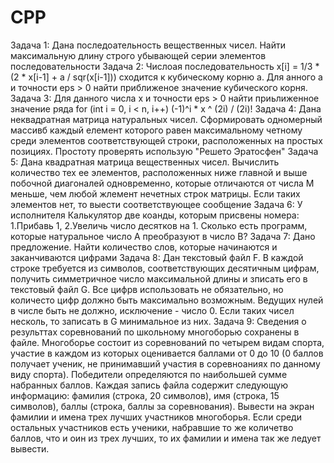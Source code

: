 # CPP
Задача 1: Дана последоательность вещественных чисел. Найти максимальную длину строго убывающей серии элементов последовательности
Задача 2: Числоая последовательность x[i] = 1/3 * (2 * x[i-1] + a / sqr(x[i-1])) сходится к кубическому корню а. Для анного а и точности eps > 0  найти приближеное значение кубического корня.
Задача 3: Для данного числа х и точности eps > 0 найти приьлиженное значение ряда for (int i = 0, i < n, i++) (-1)^i * x ^ (2i) / (2i)!
Задача 4: Дана неквадратная матрица натуральных чисел. Сформировать одномерный массивб каждый елемент которого равен максимальному четному среди элементов соответствующей строки, расположенных на простых позициях. Простоту проверять использую "Решето Эратосфен"
Задача 5: Дана квадратная матрица вещественных чисел. Вычислить количество тех ее элементов, расположенных ниже главной и выше побочной диагоналей одновременно, которые отличаются от числа М меньше, чем любой жлемент нечетных строк матрицы. Если таких элементов нет, то выести соответствующее сообщение
Задача 6: У исполнителя Калькулятор две коанды, которым присвены номера: 1.Прибавь 1, 2.Увеличь число десятков на 1. Сколько есть программ, которые натуральное число А преобразуют в число В?
Задача 7: Дано предложение. Найти количество слов, которые начинаются и заканчиваются цифрами
Задача 8: Дан текстовый файл F. В каждой строке требуется из символов, соответствующих десятичным цифрам, получить симметричное число максимальной длины и зписать его в текстовый файл G. Все цифрв использовать не обязательно, но количесто цифр должно быть максимально возможным. Ведущих нулей в числе быть не должно, исключение - число 0. Если таких чисел несколь, то записать в G минимальное из них.
Задача 9: Сведения о результтах соревнований по школьному многоборью сохранены в файле. Многоборье состоит из соревнований по четырем видам спорта, участие в каждом из которых оценивается баллами от 0 до 10 (0 баллов получает ученик, не принимавший участия в соревноаниях по данному виду спорта). Победители определяются по наибольшей сумме набранных баллов. Каждая запись файла содержит следующую информацию: фамилия (строка, 20 символов), имя (строка, 15 символов), баллы (строка, баллы за соревнования). Вывести на экран фамилии и имена трех лучших участников многоборья. Если среди остальных участников есть ученики, набравшие то же количетво баллов, что и оин из трех лучших, то их фамилии и имена так же ледует вывести.
